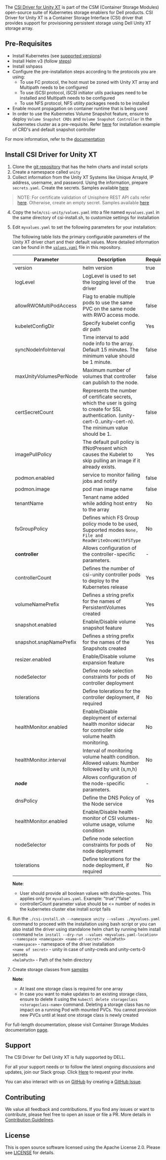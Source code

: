 The [CSI Driver for Unity XT](https://github.com/dell/csi-unity) is part of the CSM (Container Storage Modules) open-source suite of Kubernetes storage enablers for Dell products. CSI Driver for Unity XT is a Container Storage Interface (CSI) driver that provides support for provisioning persistent storage using Dell Unity XT storage array.


## Pre-Requisites
- Install Kubernetes (see [supported versions](https://dell.github.io/csm-docs/docs/csidriver/#features-and-capabilities))
- Install Helm v3 (follow [steps](https://dell.github.io/csm-docs/docs/csidriver/installation/helm/unity/#install-helm-30))
- Install sshpass
- Configure the pre-installation steps according to the protocols you are using: 
    - To use FC protocol, the host must be zoned with Unity XT array and Multipath needs to be configured
    - To use iSCSI protocol, iSCSI initiator utils packages need to be installed and Multipath needs to be configured
    - To use NFS protocol, NFS utility packages needs to be installed
- Enable mount propagation on container runtime that is being used
- In order to use the Kubernetes Volume Snapshot feature, ensure to deploy `Volume Snapshot CRDs` and `Volume Snapshot Controller` in the kubernetes cluster as a pre-requisite. Refer [here](https://dell.github.io/csm-docs/docs/csidriver/installation/helm/unity/#installation-example) for installation example of CRD's and default snapshot controller

For more information, refer to the [documentation](https://dell.github.io/csm-docs/docs/csidriver/installation/helm/unity/#prerequisites)

## Install CSI Driver for Unity XT

1. Clone the [git repository](https://github.com/dell/csi-unity) that has the helm charts and install scripts
2. Create a namespace called `unity`
3. Collect information from the Unity XT Systems like Unique ArrayId, IP address, username, and password. Using the information, prepare `secrets.yaml`. Create the secrets. Samples available [here](https://github.com/dell/csi-unity/blob/main/samples/secret/secret.yaml)
>NOTE: For certificate validation of Unisphere REST API calls refer [here](https://dell.github.io/csm-docs/docs/csidriver/installation/helm/unity/#certificate-validation-for-unisphere-rest-api-calls). Otherwise, create an empty secret. Samples available [here](https://github.com/dell/csi-unity/tree/main/samples/secret/emptysecret.yaml)
4. Copy the `helm/csi-unity/values.yaml` into a file named `myvalues.yaml` in the same directory of csi-install.sh, to customize settings for installation
5. Edit `myvalues.yaml` to set the following parameters for your installation:
   
    The following table lists the primary configurable parameters of the Unity XT driver chart and their default values. More detailed information can be found in the [`values.yaml`](https://github.com/dell/csi-unity/blob/master/helm/csi-unity/values.yaml) file in this repository.
    
    | Parameter | Description | Required | Default |
    | --------- | ----------- | -------- |-------- |
    | version | helm version | true | - |
    | logLevel | LogLevel is used to set the logging level of the driver | true | info |
    | allowRWOMultiPodAccess | Flag to enable multiple pods to use the same PVC on the same node with RWO access mode. | false | false |
    | kubeletConfigDir | Specify kubelet config dir path | Yes | /var/lib/kubelet |
    | syncNodeInfoInterval | Time interval to add node info to the array. Default 15 minutes. The minimum value should be 1 minute. | false | 15 |
    | maxUnityVolumesPerNode | Maximum number of volumes that controller can publish to the node. | false | 0 |
    | certSecretCount | Represents the number of certificate secrets, which the user is going to create for SSL authentication. (unity-cert-0..unity-cert-n). The minimum value should be 1. | false | 1 |
    | imagePullPolicy |  The default pull policy is IfNotPresent which causes the Kubelet to skip pulling an image if it already exists. | Yes | IfNotPresent |
    | podmon.enabled | service to monitor failing jobs and notify | false | - |
    | podmon.image| pod man image name | false | - |
    | tenantName | Tenant name added while adding host entry to the array | No |  |
    | fsGroupPolicy | Defines which FS Group policy mode to be used, Supported modes `None, File and ReadWriteOnceWithFSType` | No | "ReadWriteOnceWithFSType" |
    | **controller** | Allows configuration of the controller-specific parameters.| - | - |
    | controllerCount | Defines the number of csi-unity controller pods to deploy to the Kubernetes release| Yes | 2 |
    | volumeNamePrefix | Defines a string prefix for the names of PersistentVolumes created | Yes | "k8s" |
    | snapshot.enabled | Enable/Disable volume snapshot feature | Yes | true |
    | snapshot.snapNamePrefix | Defines a string prefix for the names of the Snapshots created | Yes | "snapshot" |
    | resizer.enabled | Enable/Disable volume expansion feature | Yes | true |
    | nodeSelector | Define node selection constraints for pods of controller deployment | No | |
    | tolerations | Define tolerations for the controller deployment, if required | No | |
    | healthMonitor.enabled | Enable/Disable deployment of external health monitor sidecar for controller side volume health monitoring. | No | false |
    | healthMonitor.interval | Interval of monitoring volume health condition. Allowed values: Number followed by unit (s,m,h) | No | 60s |
    | ***node*** | Allows configuration of the node-specific parameters.| - | - |
    | dnsPolicy | Define the DNS Policy of the Node service | Yes | ClusterFirstWithHostNet |
    | healthMonitor.enabled | Enable/Disable health monitor of CSI volumes- volume usage, volume condition | No | false |
    | nodeSelector | Define node selection constraints for pods of node deployment | No | |
    | tolerations | Define tolerations for the node deployment, if required | No | |


    **Note**: 
    
      * User should provide all boolean values with double-quotes. This applies only for `myvalues.yaml`. Example: "true"/"false"  
      * controllerCount parameter value should be <= number of nodes in the kubernetes cluster else install script fails

6. Run the `./csi-install.sh --namespace unity --values ./myvalues.yaml` command to proceed with the installation using bash script or you can also install the driver using standalone helm chart by running helm install command `helm install --dry-run --values <myvalues.yaml-location> --namespace <namespace> <name-of-secret> <helmPath>` <br/>
   `<namespace>` - namespace of the driver installation  <br/>
   `<name of secret>` - unity in case of unity-creds and unity-certs-0 secrets <br/>
   `<helmPath>` - Path of the helm directory <br/>

7. Create storage classes from [samples](https://github.com/dell/csi-unity/tree/main/samples/storageclass)
    
    **Note**:

    * At least one storage class is required for one array
    * In case you want to make updates to an existing storage class, ensure to delete it using the `kubectl delete storageclass <storageclass-name>` command. Deleting a storage class has no impact on a running Pod with mounted PVCs. You cannot provision new PVCs until at least one storage class is newly created

For full-length documentation, please visit Container Storage Modules documentation [page](https://dell.github.io/csm-docs/).

## Support

The CSI Driver for Dell Unity XT is fully supported by DELL.

For all your support needs or to follow the latest ongoing discussions and updates, join our Slack group. Click [Here](http://del.ly/Slack_request) to request your invite.

You can also interact with us on [GitHub](https://github.com/dell/csm) by creating a [GitHub Issue](https://github.com/dell/csm/issues).

## Contributing

We value all feedback and contributions. If you find any issues or want to contribute, please feel free to open an issue or file a PR. More details in [Contribution Guidelines](https://dell.github.io/csm-docs/docs/references/contributionguidelines/).

## License

This is open source software licensed using the Apache License 2.0. Please see [LICENSE](https://github.com/dell/csi-powerstore/blob/main/licenses/Apache.txt) for details.

